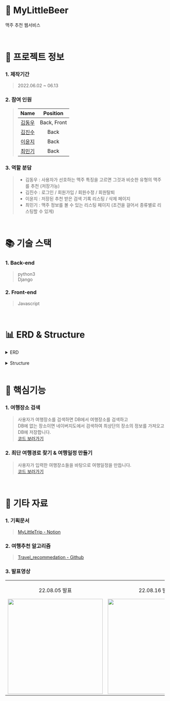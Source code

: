 # 🍻 MyLittleBeer

맥주 추천 웹서비스  

<br />

# 📃 프로젝트 정보

### 1. 제작기간

> 2022.06.02 ~ 06.13

### 2. 참여 인원

> |                    Name                    |  Position   |
> | :----------------------------------------: | :---------: |
> | [김동우](https://github.com/kimphysicsman) | Back, Front |
> |   [김진수](https://github.com/creamone)    |    Back     |
> |     [이윤지](https://github.com/yunji3)     |    Back     |
> |    [최민기](https://github.com/mankic)     |    Back     |

### 3. 역할 분담

> - 김동우 : 사용자가 선호하는 맥주 특징을 고르면 그것과 비슷한 유형의 맥주를 추천 (저장가능)
> - 김진수 : 로그인 / 회원가입 / 회원수정 / 회원탈퇴
> - 이윤지 : 저장된 추천 받은 검색 기록 리스팅 / 삭제 페이지
> - 최민기 : 맥주 정보를 볼 수 있는 리스팅 페이지 (조건을 걸어서 종류별로 리스팅할 수 있게)

<br />

# 📚 기술 스택

### 1. Back-end

> python3  
> Django  

### 2. Front-end
  
> Javascript

<br />

# 📊 ERD & Structure

<details>
<summary>ERD</summary>
<div markdown="1" style="padding-left: 15px;">
<img src="https://user-images.githubusercontent.com/68724828/186067947-f255f9a4-d92d-45cd-ab7c-419ec92943f8.png" width="800px"/>
</div>
</details>

<br />

<details>
<summary>Structure</summary>
<div markdown="1" style="padding-left: 15px;">
<img src="https://user-images.githubusercontent.com/68724828/186079270-28793ba1-466e-421f-baf2-563b890c926f.png" />
</div>
</details>

<br />

# 🔑 핵심기능

### 1. 여행장소 검색

> 사용자가 여행장소를 검색하면 DB에서 여행장소를 검색하고  
> DB에 없는 장소이면 네이버지도에서 검색하여 최상단의 장소의 정보를 가져오고 DB에 저장합니다.  
> [코드 보러가기](https://github.com/nbcamp-AI-2-fantastic4/MyLittelTrip_backend/blob/d9eba0efc4567cbaef9ec19eea76e76495190a69/recommend/functions/parsing.py#L70)

### 2. 최단 여행경로 찾기 & 여행일정 만들기

> 사용자가 입력한 여행장소들을 바탕으로 여행일정을 만듭니다.  
> [코드 보러가기](https://github.com/nbcamp-AI-2-fantastic4/MyLittelTrip_backend/blob/d9eba0efc4567cbaef9ec19eea76e76495190a69/recommend/functions/schedule.py#L14)

<br />

# 📕 기타 자료

### 1. 기획문서

> [MyLittleTrip - Notion](https://www.notion.so/kimphysicsman/MLT-My-Little-Trip-716433a2fc8940d9870bd83b63570646?v=0c42e849923d4449aade69046bf597d1)

### 2. 여행추천 알고리즘

> [Travel_recommedation - Github](https://github.com/kimphysicsman/Travel_recommedation)

### 3. 발표영상

<table>
  <tbody>
    <tr>
      <td>
        <p align="center"> 22.08.05 발표 </p>
        <a href="https://www.youtube.com/watch?v=6B0DSjvsqj0&t=1s" title="MyLittleTrip 중간발표">
          <img align="center" src="https://user-images.githubusercontent.com/68724828/186087151-e0f0ebed-08c1-4a99-9af0-a8c48c536205.png" width="300" >
        </a>
      </td>
      <td>
        <p align="center"> 22.08.16 발표 </p>
        <a href="https://youtu.be/9eoYpRqTZUU" title="MyLittleTrip 최종발표">
          <img align="center" src="https://user-images.githubusercontent.com/68724828/186087151-e0f0ebed-08c1-4a99-9af0-a8c48c536205.png" width="300" >
        </a>
      </td>
    </tr>
  </tbody>
</table>
